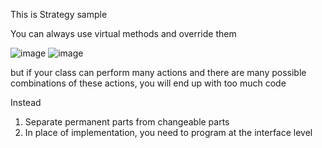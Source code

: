 This is Strategy sample 

You can always use virtual methods and override them

![image](https://github.com/user-attachments/assets/6e434218-17ef-4727-99d3-c54ae91ded11)
![image](https://github.com/user-attachments/assets/c61df604-e8f0-4b69-9d9a-3d04b369f272)



 but if your class can perform many actions and there are many possible combinations of these actions, you will end up with too much code

Instead
1) Separate permanent parts from changeable parts
2) In place of implementation, you need to program at the interface level
